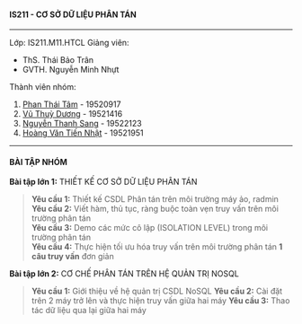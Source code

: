 
#### IS211 - CƠ SỞ DỮ LIỆU PHÂN TÁN
----
Lớp: IS211.M11.HTCL
Giảng viên:

 - ThS. Thái Bảo Trân   
 - GVTH. Nguyễn Minh Nhựt
 
Thành viên nhóm:
 1. [Phan Thái Tâm](https://www.facebook.com/thaitamphan123) - 19520917  
 2. [Vũ Thuỳ Dương](https://www.facebook.com/thduongvu1809) - 19521416  
 3. [Nguyễn Thanh Sang](https://www.facebook.com/NeT7eS) - 19522123
 4. [Hoàng Văn Tiến Nhật](https://www.facebook.com/tiennhat07102001) - 19521951
 
----
#### BÀI TẬP NHÓM
**Bài tập lớn 1:** THIẾT KẾ CƠ SỞ DỮ LIỆU PHÂN TÁN

> **Yêu cầu 1:** Thiết kế CSDL Phân tán trên môi trường máy ảo, radmin  
> **Yêu cầu 2:** Viết hàm, thủ tục, ràng buộc toàn vẹn truy vấn trên môi trường phân tán  
> **Yêu cầu 3:** Demo các mức cô lập (ISOLATION LEVEL) trong môi trường phân tán    
> **Yêu cầu 4:** Thực hiện tối ưu hóa truy vấn trên môi trường phân tán  **1 câu truy vấn**  đơn giản


**Bài tập lớn 2:** CƠ CHẾ PHÂN TÁN TRÊN HỆ QUẢN TRỊ NOSQL
> **Yêu cầu 1:** Giới thiệu về hệ quản trị CSDL NoSQL
> **Yêu cầu 2:** Cài đặt trên 2 máy trở lên và thực hiện truy vấn giữa hai máy
> **Yêu cầu 3:** Thao tác dữ liệu qua lại giữa hai máy
